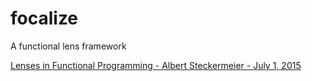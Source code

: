 # focalize
A functional lens framework

[Lenses in Functional Programming - Albert Steckermeier - July 1, 2015][1]

[1]: https://www21.in.tum.de/teaching/fp/SS15/papers/17.pdf